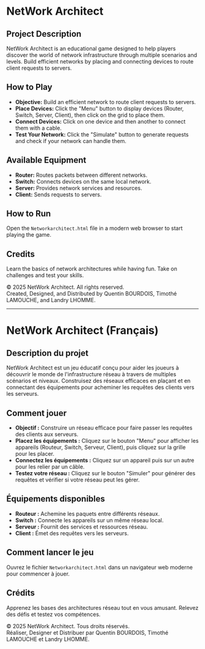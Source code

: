 # NetWork Architect

## Project Description
NetWork Architect is an educational game designed to help players discover the world of network infrastructure through multiple scenarios and levels. Build efficient networks by placing and connecting devices to route client requests to servers.

## How to Play
- **Objective:** Build an efficient network to route client requests to servers.
- **Place Devices:** Click the "Menu" button to display devices (Router, Switch, Server, Client), then click on the grid to place them.
- **Connect Devices:** Click on one device and then another to connect them with a cable.
- **Test Your Network:** Click the "Simulate" button to generate requests and check if your network can handle them.

## Available Equipment
- **Router:** Routes packets between different networks.
- **Switch:** Connects devices on the same local network.
- **Server:** Provides network services and resources.
- **Client:** Sends requests to servers.

## How to Run
Open the `Networkarchitect.html` file in a modern web browser to start playing the game.

## Credits
Learn the basics of network architectures while having fun. Take on challenges and test your skills.

© 2025 NetWork Architect. All rights reserved.  
Created, Designed, and Distributed by Quentin BOURDOIS, Timothé LAMOUCHE, and Landry LHOMME.

---

# NetWork Architect (Français)

## Description du projet
NetWork Architect est un jeu éducatif conçu pour aider les joueurs à découvrir le monde de l'infrastructure réseau à travers de multiples scénarios et niveaux. Construisez des réseaux efficaces en plaçant et en connectant des équipements pour acheminer les requêtes des clients vers les serveurs.

## Comment jouer
- **Objectif :** Construire un réseau efficace pour faire passer les requêtes des clients aux serveurs.
- **Placez les équipements :** Cliquez sur le bouton "Menu" pour afficher les appareils (Routeur, Switch, Serveur, Client), puis cliquez sur la grille pour les placer.
- **Connectez les équipements :** Cliquez sur un appareil puis sur un autre pour les relier par un câble.
- **Testez votre réseau :** Cliquez sur le bouton "Simuler" pour générer des requêtes et vérifier si votre réseau peut les gérer.

## Équipements disponibles
- **Routeur :** Achemine les paquets entre différents réseaux.
- **Switch :** Connecte les appareils sur un même réseau local.
- **Serveur :** Fournit des services et ressources réseau.
- **Client :** Émet des requêtes vers les serveurs.

## Comment lancer le jeu
Ouvrez le fichier `Networkarchitect.html` dans un navigateur web moderne pour commencer à jouer.

## Crédits
Apprenez les bases des architectures réseau tout en vous amusant. Relevez des défis et testez vos compétences.

© 2025 NetWork Architect. Tous droits réservés.  
Réaliser, Designer et Distribuer par Quentin BOURDOIS, Timothé LAMOUCHE et Landry LHOMME.
